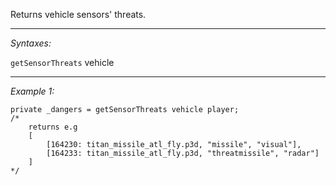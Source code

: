 Returns vehicle sensors' threats.


---
*Syntaxes:*

`getSensorThreats` vehicle

---
*Example 1:*

```sqf
private _dangers = getSensorThreats vehicle player;
/*
	returns e.g
	[
		[164230: titan_missile_atl_fly.p3d, "missile", "visual"],
		[164233: titan_missile_atl_fly.p3d, "threatmissile", "radar"]
	]
*/
```